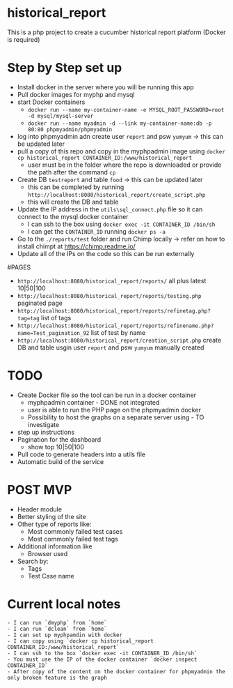 # historical_report

This is a php project to create a cucumber historical report platform (Docker is required)


# Step by Step set up
- Install docker in the server where you will be running this app
- Pull docker images for myphp and mysql
- start Docker containers
    * `docker run --name my-container-name -e MYSQL_ROOT_PASSWORD=root -d mysql/mysql-server`
    * `docker run --name myadmin -d --link my-container-name:db -p 80:80 phpmyadmin/phpmyadmin`
- log into phpmyadmin adn create user `report` and psw `yumyum` -> this can be updated later
- pull a copy of this repo and copy in the myphpadmin image using `docker cp historical_report CONTAINER_ID:/www/historical_report`
    - user must be in the folder where the repo is downloaded or provide the path after the command `cp`
- Create DB `testreport` and table `food` -> this can be updated later
    - this can be completed by running `http://localhost:8080/historical_report/create_script.php`
     - this will create the DB and table
- Update the IP address in the `utils\sql_connect.php` file so it can connect to the mysql docker container
    - I can ssh to the box using `docker exec -it CONTAINER_ID /bin/sh`
    - I can get the `CONTAINER_ID` running `docker ps -a`
- Go to the `./reports/test` folder and run Chimp locally -> refer on how to install chimpt at https://chimp.readme.io/
- Update all of the IPs on the code so this can be run externally

#PAGES
- `http://localhost:8080/historical_report/reports/` all plus latest 10|50|100 
- `http://localhost:8080/historical_report/reports/testing.php` paginated page
- `http://localhost:8080/historical_report/reports/refinetag.php?tag=tag` list of tags
- `http://localhost:8080/historical_report/reports/refinename.php?name=Test_pagination_92` list of test by name
- `http://localhost:8080/historical_report/creation_script.php` create DB and table usgin user `report` and psw `yumyum` manually created

# TODO
- Create Docker file so the tool can be run in a docker container
    * myphpadmin container - DONE not integrated
    * user is able to run the PHP page on the phpmyadmin docker
    * Possibility to host the graphs on a separate server using - TO investigate
- step up instructions
- Pagination for the dashboard
    * show top 10|50|100
- Pull code to generate headers into a utils file    
- Automatic build of the service

# POST MVP
- Header module
- Better styling of the site
- Other type of reports like:
    * Most commonly failed test cases
    * Most commonly failed test tags
- Additional information like
    * Browser used
- Search by:
    * Tags
    * Test Case name
    
# Current local notes
    - I can run `dmyphp` from `home`
    - I can run `dclean` from `home`
    - I can set up myphpamdin with docker
    - I can copy using `docker cp historical_report CONTAINER_ID:/www/historical_report`
    - I can ssh to the box `docker exec -it CONTAINER_ID /bin/sh`
    - You must use the IP of the docker container `docker inspect CONTAINER_ID`
    - After copy of the content on the docker container for phpmyadmin the only broken feature is the graph
    

